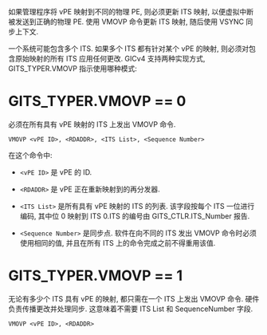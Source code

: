 
如果管理程序将 vPE 映射到不同的物理 PE, 则必须更新 ITS 映射, 以便虚拟中断被发送到正确的物理 PE. 使用 VMOVP 命令更新 ITS 映射, 随后使用 VSYNC 同步上下文.

一个系统可能包含多个 ITS. 如果多个 ITS 都有针对某个 vPE 的映射, 则必须对包含原始映射的所有 ITS 应用任何更改. GICv4 支持两种实现方式, GITS_TYPER.VMOVP 指示使用哪种模式:

# GITS_TYPER.VMOVP == 0

必须在所有具有 vPE 映射的 ITS 上发出 VMOVP 命令.

```
VMOVP <vPE ID>, <RDADDR>, <ITS List>, <Sequence Number>
```

在这个命令中:

- `<vPE ID>` 是 vPE 的 ID.

- `<RDADDR>` 是 vPE 正在重新映射到的再分发器.

- `<ITS List>` 是所有具有 vPE 映射的 ITS 的列表. 该字段按每个 ITS 一位进行编码, 其中位 0 映射到 ITS 0.ITS 的编号由 GITS_CTLR.ITS_Number 报告.

- `<Sequence Number>` 是同步点. 软件在向不同的 ITS 发出 VMOVP 命令时必须使用相同的值, 并且在所有 ITS 上的命令完成之前不得重用该值.

# GITS_TYPER.VMOVP == 1

无论有多少个 ITS 具有 vPE 的映射, 都只需在一个 ITS 上发出 VMOVP 命令. 硬件负责传播更改并处理同步. 这意味着不需要 ITS List 和 SequenceNumber 字段.

```
VMOVP <vPE ID>, <RDADDR>
```
